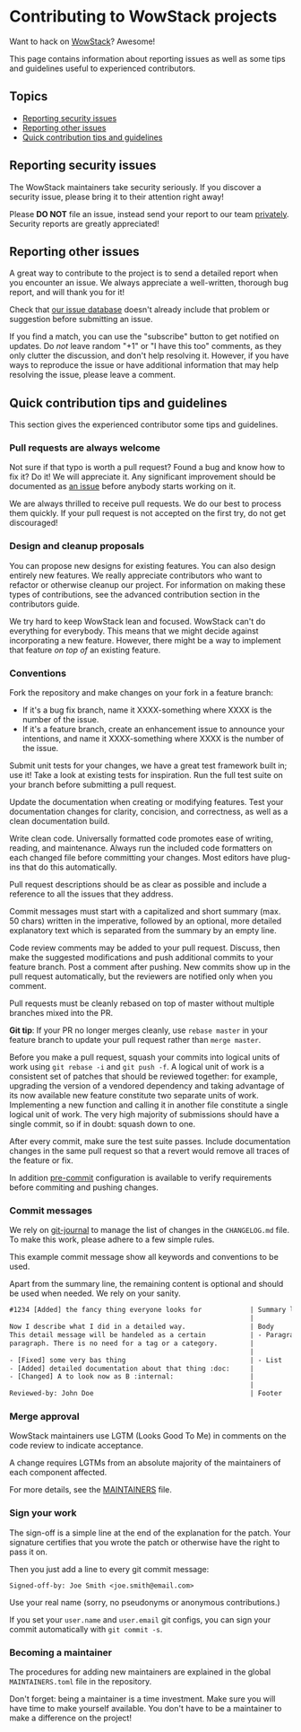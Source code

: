 # Contributing to WowStack projects

Want to hack on [WowStack][wowstack]? Awesome!

This page contains information about reporting issues as well as some tips and
guidelines useful to experienced contributors.

## Topics

-   [Reporting security issues](#reporting-security-issues)
-   [Reporting other issues](#reporting-other-issues)
-   [Quick contribution tips and guidelines](#quick-contribution-tips-and-guidelines)

## Reporting security issues

The WowStack maintainers take security seriously. If you discover a security
issue, please bring it to their attention right away!

Please **DO NOT** file an issue, instead send your report to our team
[privately][security-issues]. Security reports are greatly appreciated!

## Reporting other issues

A great way to contribute to the project is to send a detailed report when you
encounter an issue. We always appreciate a well-written, thorough bug report,
and will thank you for it!

Check that [our issue database][project-issues] doesn't already include that
problem or suggestion before submitting an issue.

If you find a match, you can use the "subscribe" button to get notified on
updates. Do _not_ leave random "+1" or "I have this too" comments, as they
only clutter the discussion, and don't help resolving it. However, if you
have ways to reproduce the issue or have additional information that may help
resolving the issue, please leave a comment.

## Quick contribution tips and guidelines

This section gives the experienced contributor some tips and guidelines.

### Pull requests are always welcome

Not sure if that typo is worth a pull request? Found a bug and know how to fix
it? Do it! We will appreciate it. Any significant improvement should be
documented as [an issue][project-issues] before anybody starts working on it.

We are always thrilled to receive pull requests. We do our best to process them
quickly. If your pull request is not accepted on the first try, do not get
discouraged!

### Design and cleanup proposals

You can propose new designs for existing features. You can also design entirely
new features. We really appreciate contributors who want to refactor or
otherwise cleanup our project. For information on making these types of
contributions, see the advanced contribution section in the contributors guide.

We try hard to keep WowStack lean and focused. WowStack can't do everything
for everybody. This means that we might decide against incorporating a new
feature. However, there might be a way to implement that feature _on top of_ an
existing feature.

### Conventions

Fork the repository and make changes on your fork in a feature branch:

-   If it's a bug fix branch, name it XXXX-something where XXXX is the number of
    the issue.
-   If it's a feature branch, create an enhancement issue to announce
    your intentions, and name it XXXX-something where XXXX is the number of the
    issue.

Submit unit tests for your changes, we have a great test framework built in;
use it! Take a look at existing tests for inspiration. Run the full test suite
on your branch before submitting a pull request.

Update the documentation when creating or modifying features. Test your
documentation changes for clarity, concision, and correctness, as well as a
clean documentation build.

Write clean code. Universally formatted code promotes ease of writing, reading,
and maintenance. Always run the included code formatters on each changed file
before committing your changes. Most editors have plug-ins that do this
automatically.

Pull request descriptions should be as clear as possible and include a reference
to all the issues that they address.

Commit messages must start with a capitalized and short summary (max. 50 chars)
written in the imperative, followed by an optional, more detailed explanatory
text which is separated from the summary by an empty line.

Code review comments may be added to your pull request. Discuss, then make the
suggested modifications and push additional commits to your feature branch. Post
a comment after pushing. New commits show up in the pull request automatically,
but the reviewers are notified only when you comment.

Pull requests must be cleanly rebased on top of master without multiple branches
mixed into the PR.

**Git tip**: If your PR no longer merges cleanly, use `rebase master` in your
feature branch to update your pull request rather than `merge master`.

Before you make a pull request, squash your commits into logical units of work
using `git rebase -i` and `git push -f`. A logical unit of work is a consistent
set of patches that should be reviewed together: for example, upgrading the
version of a vendored dependency and taking advantage of its now available new
feature constitute two separate units of work. Implementing a new function and
calling it in another file constitute a single logical unit of work. The very
high majority of submissions should have a single commit, so if in doubt: squash
down to one.

After every commit, make sure the test suite passes. Include documentation
changes in the same pull request so that a revert would remove all traces of
the feature or fix.

In addition [pre-commit][] configuration is available to verify requirements
before commiting and pushing changes.

### Commit messages

We rely on [git-journal][] to manage the list of changes in the `CHANGELOG.md`
file. To make this work, please adhere to a few simple rules.

This example commit message show all keywords and conventions to be used.

Apart from the summary line, the remaining content is optional and should be
used when needed. We rely on your sanity.

```txt
#1234 [Added] the fancy thing everyone looks for            | Summary line
                                                            |
Now I describe what I did in a detailed way.                | Body
This detail message will be handeled as a certain           | - Paragraph
paragraph. There is no need for a tag or a category.        |
                                                            |
- [Fixed] some very bas thing                               | - List
- [Added] detailed documentation about that thing :doc:     |
- [Changed] A to look now as B :internal:                   |
                                                            |
Reviewed-by: John Doe                                       | Footer
```

### Merge approval

WowStack maintainers use LGTM (Looks Good To Me) in comments on the code review
to indicate acceptance.

A change requires LGTMs from an absolute majority of the maintainers of each
component affected.

For more details, see the [MAINTAINERS](MAINTAINERS.toml) file.

### Sign your work

The sign-off is a simple line at the end of the explanation for the patch. Your
signature certifies that you wrote the patch or otherwise have the right to pass
it on.

Then you just add a line to every git commit message:

    Signed-off-by: Joe Smith <joe.smith@email.com>

Use your real name (sorry, no pseudonyms or anonymous contributions.)

If you set your `user.name` and `user.email` git configs, you can sign your
commit automatically with `git commit -s`.

### Becoming a maintainer

The procedures for adding new maintainers are explained in the global
`MAINTAINERS.toml` file in the repository.

Don't forget: being a maintainer is a time investment. Make sure you will have
time to make yourself available. You don't have to be a maintainer to make a
difference on the project!

[wowstack]: https://wowstack.io/ "WowStack"
[project-issues]: https://github.com/wowstack/containers/issues
[security-issues]: mailto:security@wowstack.io
[git-journal]: https://github.com/saschagrunert/git-journal
[pre-commit]: https://pre-commit.com/
